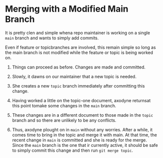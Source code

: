 # Merging with a Modified Main Branch

It is pretty clen and simple whena repo maintainer is working on a single ```main``` branch and wants to simply add commits.

Even if feature or topicbranches are involved, this remain simple so long as the main branch is not modified while the feature or topic is being worked on.

1. Things can proceed as before. Changes are made and committed.

2. Slowly, it dawns on our maintainer that a new topic is needed.

3. She creates a new ```topic``` branch immediately after committing this change.

4. Having worked a little on the topic-one document, axodyne returnsat this point tomake some changes in the ```main``` branch.

5. These changes are in a different document to those made in the ```topic``` branch and so there are unlikely to be any conflicts.

6. Thus, axodyne plought on in ```main``` without any worries. After a while, it  comes time to bring in the topic and merge it with main. At that time, the recent change in ```main``` is committed and she is ready for the merge. Since the ```main``` branch is the one that ir currently active, it should be safe to simply commit this change and then run ```git merge topic```.

